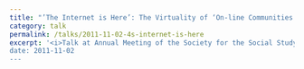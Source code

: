 ```yaml
---
title: "’The Internet is Here’: The Virtuality of ‘On-line Communities in Physical Spaces"
category: talk
permalink: /talks/2011-11-02-4s-internet-is-here
excerpt: '<i>Talk at Annual Meeting of the Society for the Social Study of Science (4S), 2011-11-02</i><br/>
date: 2011-11-02
---
```

